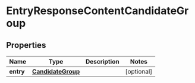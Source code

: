 
# EntryResponseContentCandidateGroup

## Properties
Name | Type | Description | Notes
------------ | ------------- | ------------- | -------------
**entry** | [**CandidateGroup**](CandidateGroup.md) |  |  [optional]



